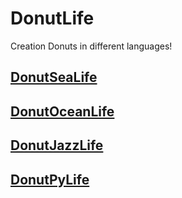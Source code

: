 # DonutLife
Creation Donuts in different languages!

## [DonutSeaLife](https://github.com/RusMermaid/DonutLife/blob/main/DonutSeaLife/main.c)

## [DonutOceanLife](https://github.com/RusMermaid/DonutLife/blob/main/DonutOceanLife/main.cpp)

## [DonutJazzLife](https://github.com/RusMermaid/DonutLife/blob/main/DonutJazzLife/main.js)

## [DonutPyLife](https://github.com/RusMermaid/DonutLife/blob/main/DonutPyLife/main.py)
